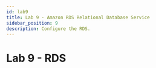 ```yaml
---
id: lab9
title: Lab 9 - Amazon RDS Relational Database Service
sidebar_position: 9
description: Configure the RDS.
---
```


# Lab 9 - RDS
